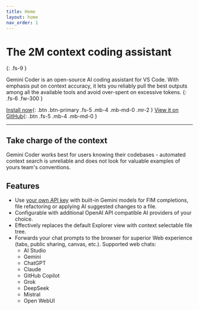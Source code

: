 ```yaml
---
title: Home
layout: home
nav_order: 1
---
```


# The 2M context coding assistant
{: .fs-9 }

Gemini Coder is an open-source AI coding assistant for VS Code. With emphasis put on context accuracy, it lets you reliably pull the best outputs among all the available tools and avoid over-spent on excessive tokens.
{: .fs-6 .fw-300 }

[Install now](https://marketplace.visualstudio.com/items?itemName=robertpiosik.gemini-coder){: .btn .btn-primary .fs-5 .mb-4 .mb-md-0 .mr-2 }
[View it on GitHub](https://github.com/robertpiosik/gemini-coder){: .btn .fs-5 .mb-4 .mb-md-0 }

---

## Take charge of the context

Gemini Coder works best for users knowing their codebases - automated context search is unreliable and does not look for valuable examples of yours team's conventions.

## Features

- Use <a href="https://aistudio.google.com/app/apikey" target="_blank">your own API key</a> with built-in Gemini models for FIM completions, file refactoring or applying AI suggested changes to a file.
- Configurable with additional OpenAI API compatible AI providers of your choice.
- Effectively replaces the default Explorer view with context selectable file tree.
- Forwards your chat prompts to the browser for superior Web experience (tabs, public sharing, canvas, etc.). Supported web chats:
  - AI Studio
  - Gemini
  - ChatGPT
  - Claude
  - GitHub Copilot
  - Grok
  - DeepSeek
  - Mistral
  - Open WebUI
